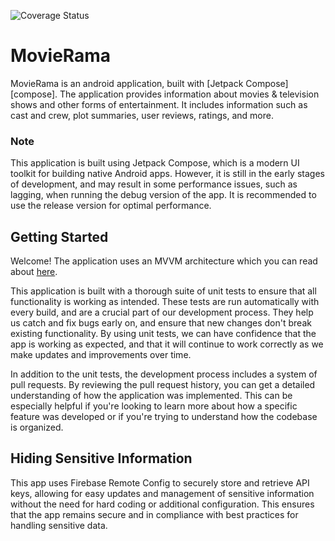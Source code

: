 ![Coverage Status](https://s3.amazonaws.com/assets.coveralls.io/badges/coveralls_19.svg)

# MovieRama

MovieRama is an android application, built with [Jetpack Compose][compose]. The application provides
information about movies &amp; television shows and other forms of entertainment. It includes
information such as cast and crew, plot summaries, user reviews, ratings, and more.

### Note

This application is built using Jetpack Compose, which is a modern UI toolkit for building native
Android apps. However, it is still in the early stages of development, and may result in some
performance issues, such as lagging, when running the debug version of the app. It is recommended to
use the release version for optimal performance.

## Getting Started

Welcome! The application uses an MVVM architecture which you can read about [here](documentation/Architecture.md). 

This application is built with a thorough suite of unit tests to ensure that all functionality is working as intended. These tests are run automatically with every build, and are a crucial part of our development process. They help us catch and fix bugs early on, and ensure that new changes don't break existing functionality. By using unit tests, we can have confidence that the app is working as expected, and that it will continue to work correctly as we make updates and improvements over time.

In addition to the unit tests, the development process includes a system of pull requests. By reviewing the pull request history, you can get a detailed understanding of how the application was implemented. This can be especially helpful if you're looking to learn more about how a specific feature was developed or if you're trying to understand how the codebase is organized.

## Hiding Sensitive Information

This app uses Firebase Remote Config to securely store and retrieve API keys, allowing for easy
updates and management of sensitive information without the need for hard coding or additional
configuration. This ensures that the app remains secure and in compliance with best practices for
handling sensitive data.

